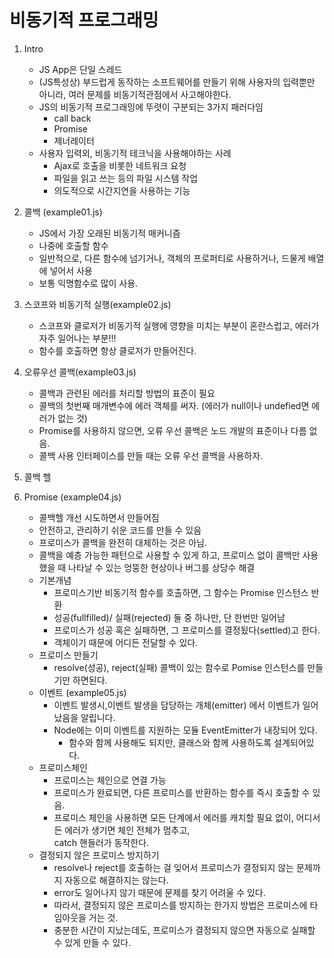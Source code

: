 # 비동기적 프로그래밍
1. Intro 
    - JS App은 단일 스레드
    - (JS특성상) 부드럽게 동작하는 소프트웨어를 만들기 위해 사용자의 입력뿐만 아니라, 여러 문제를 비동기적관점에서 사고해야한다.
    - JS의 비동기적 프로그래밍에 뚜렷이 구분되는 3가지 패러다임
        - call back
        - Promise
        - 제너레이터
    - 사용자 입력외, 비동기적 테크닉을 사용해야하는 사례
        - Ajax로 호출을 비롯한 네트워크 요청
        - 파일을 읽고 쓰는 등의 파일 시스템 작업
        - 의도적으로 시간지연을 사용하는 기능

2. 콜백 (example01.js)
    - JS에서 가장 오래된 비동기적 매커니즘
    - 나중에 호출할 함수
    - 일반적으로, 다른 함수에 넘기거나, 객체의 프로퍼티로 사용하거나, 드물게 배열에 넣어서 사용
    - 보통 익명함수로 많이 사용.

3. 스코프와 비동기적 실행(example02.js)
    - 스코프와 클로저가 비동기적 실행에 영향을 미치는 부분이 혼란스럽고, 에러가 자주 일어나는 부분!!!
    - 함수를 호출하면 항상 클로저가 만들어진다.

4. 오류우선 콜백(example03.js)
    - 콜백과 관련된 에러를 처리할 방법의 표준이 필요
    - 콜백의 첫번째 매개변수에 에러 객체를 써자. (에러가 null이나 undefied면 에러가 없는 것)
    - Promise를 사용하지 않으면, 오류 우선 콜백은 노드 개발의 표준이나 다름 없음.
    - 콜백 사용 인터페이스를 만들 때는 오류 우선 콜백을 사용하자.

5. 콜백 헬

6. Promise (example04.js)
    - 콜백헬 개선 시도하면서 만들어짐
    - 안전하고, 관리하기 쉬운 코드를 만들 수 있음
    - 프로미스가 콜백을 완전히 대체하는 것은 아님. 
    - 콜백을 예층 가능한 패턴으로 사용할 수 있게 하고, 프로미스 없이 콜백만 사용했을 때 나타날 수 있는 엉뚱한 현상이나 버그를 상당수 해결
    - 기본개념
        - 프로미스기반 비동기적 함수를 호출하면, 그 함수는 Promise 인스턴스 반환
        - 성공(fullfilled)/ 실패(rejected) 둘 중 하나만, 단 한번만 일어남
        - 프로미스가 성공 혹은 실패하면, 그 프로미스를 결정됬다(settled)고 한다.
        - 객체이기 때문에 어디든 전달할 수 있다.
    - 프로미스 만들기
        - resolve(성공), reject(실패) 콜백이 있는 함수로 Pomise 인스턴스를 만들기만 하면된다.
    - 이벤트 (example05.js)
        - 이벤트 발생시,이벤트 발생을 담당하는 개체(emitter) 에서 이벤트가 일어났음을 알립니다.
        - Node에는 이미 이벤트를 지원하는 모듈 EventEmitter가 내장되어 있다. 
            - 함수와 함께 사용해도 되지만, 클래스와 함께 사용하도록 설계되어있다.
    - 프로미스체인
        - 프로미스는 체인으로 연결 가능
        - 프로미스가 완료되면, 다른 프로미스를 반환하는 함수를 즉시 호출할 수 있음.
        - 프로미스 체인을 사용하면 모든 단계에서 에러를 캐치할 필요 없이, 어디서든 에러가 생기면 체인 전체가 멈추고,  
        catch 핸들러가 동작한다.
    - 결정되지 않은 프로미스 방지하기
        - resolve나 reject를 호출하는 걸 잊어서 프로미스가 결정되지 않는 문제까지 자동으로 해결하지는 않는다.
        - error도 일어나지 않기 때문에 문제를 찾기 어려울 수 있다.
        - 따라서, 결정되지 않은 프로미스를 방지하는 한가지 방법은 프로미스에 타임아웃을 거는 것.
        - 충분한 시간이 지났는데도, 프로미스가 결정되지 않으면 자동으로 실패할 수 있게 만들 수 있다.